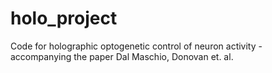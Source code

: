 # holo_project
Code for holographic optogenetic control of neuron activity - accompanying the paper Dal Maschio, Donovan et. al.
